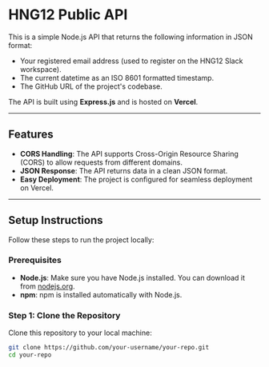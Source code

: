 # HNG12 Public API

This is a simple Node.js API that returns the following information in JSON format:
- Your registered email address (used to register on the HNG12 Slack workspace).
- The current datetime as an ISO 8601 formatted timestamp.
- The GitHub URL of the project's codebase.

The API is built using **Express.js** and is hosted on **Vercel**.

---

## Features
- **CORS Handling**: The API supports Cross-Origin Resource Sharing (CORS) to allow requests from different domains.
- **JSON Response**: The API returns data in a clean JSON format.
- **Easy Deployment**: The project is configured for seamless deployment on Vercel.

---

## Setup Instructions

Follow these steps to run the project locally:

### Prerequisites
- **Node.js**: Make sure you have Node.js installed. You can download it from [nodejs.org](https://nodejs.org/).
- **npm**: npm is installed automatically with Node.js.

### Step 1: Clone the Repository
Clone this repository to your local machine:
```bash
git clone https://github.com/your-username/your-repo.git
cd your-repo
